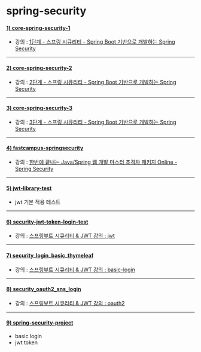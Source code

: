 # spring-security


#### [1) core-spring-security-1](https://github.com/seohaebada/2021to2022/tree/master/spring-security/core-spring-security-1)
- 강의 : [1단계 - 스프링 시큐리티 - Spring Boot 기반으로 개발하는 Spring Security](https://www.inflearn.com/course/%EC%BD%94%EC%96%B4-%EC%8A%A4%ED%94%84%EB%A7%81-%EC%8B%9C%ED%81%90%EB%A6%AC%ED%8B%B0)   

---

#### [2) core-spring-security-2](https://github.com/seohaebada/2021to2022/tree/master/spring-security/core-spring-security-2)
- 강의 : [2단계 - 스프링 시큐리티 - Spring Boot 기반으로 개발하는 Spring Security](https://www.inflearn.com/course/%EC%BD%94%EC%96%B4-%EC%8A%A4%ED%94%84%EB%A7%81-%EC%8B%9C%ED%81%90%EB%A6%AC%ED%8B%B0)    

---

#### [3) core-spring-security-3](https://github.com/seohaebada/2021to2022/tree/master/spring-security/core-spring-security-3)
- 강의 : [3단계 - 스프링 시큐리티 - Spring Boot 기반으로 개발하는 Spring Security](https://www.inflearn.com/course/%EC%BD%94%EC%96%B4-%EC%8A%A4%ED%94%84%EB%A7%81-%EC%8B%9C%ED%81%90%EB%A6%AC%ED%8B%B0)   

--- 

#### [4) fastcampus-springsecurity](https://github.com/seohaebada/2021to2022/tree/master/spring-security/fastcampus-springsecurity)
- 강의 : [한번에 끝내는 Java/Spring 웹 개발 마스터 초격차 패키지 Online - Spring Security](https://fastcampus.co.kr/dev_online_javaend)   

--- 

#### [5) jwt-library-test](https://github.com/seohaebada/2021to2022/tree/master/spring-security/jwt-library-test)
- jwt 기본 적용 테스트

---

#### [6) security-jwt-token-login-test](https://github.com/seohaebada/2021to2022/tree/master/spring-security/security-jwt-token-login-test)
- 강의 : [스프링부트 시큐리티 & JWT 강의 : jwt](https://www.inflearn.com/course/%EC%8A%A4%ED%94%84%EB%A7%81%EB%B6%80%ED%8A%B8-%EC%8B%9C%ED%81%90%EB%A6%AC%ED%8B%B0)    

---

#### [7) security_login_basic_thymeleaf](https://github.com/seohaebada/2021to2022/tree/master/spring-security/security_login_basic_thymeleaf)
- 강의 : [스프링부트 시큐리티 & JWT 강의 : basic-login](https://www.inflearn.com/course/%EC%8A%A4%ED%94%84%EB%A7%81%EB%B6%80%ED%8A%B8-%EC%8B%9C%ED%81%90%EB%A6%AC%ED%8B%B0)   

---

#### [8) security_oauth2_sns_login](https://github.com/seohaebada/2021to2022/tree/master/spring-security/security_oauth2_sns_login)
- 강의 : [스프링부트 시큐리티 & JWT 강의 : oauth2](https://www.inflearn.com/course/%EC%8A%A4%ED%94%84%EB%A7%81%EB%B6%80%ED%8A%B8-%EC%8B%9C%ED%81%90%EB%A6%AC%ED%8B%B0)   

---

#### [9) spring-security-project](https://github.com/seohaebada/2021to2022/tree/master/spring-security/spring-security-project)
- basic login   
- jwt token

